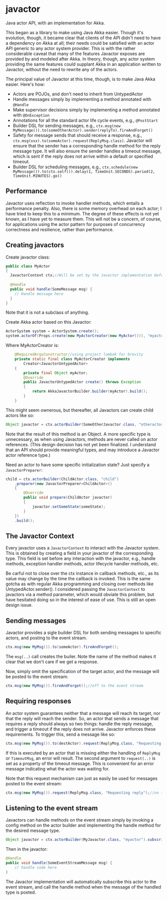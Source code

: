 javactor
========

Java actor API, with an implementation for Akka.

This began as a library to make using Java Akka easier. Though it's evolution, though, it became clear that clients
of the API didn't need to have a dependency on Akka at all; their needs could be satisfied with an actor API generic
to any actor system provider. This is with the rather considerable caveat that many of the features Javactor exposes are
provided by and modeled after Akka. In theory, though, any actor system providing the same features could supplant Akka
in an application written to Javactor, without the need to rewrite any of the actors.

The principal value of Javactor at this time, though, is to make Java Akka easier.  Here's how:
* Actors are POJOs, and don't need to inherit from UntypedActor
* Handle messages simply by implementing a method annotated with <code>@Handle</code>
* Make supervisor decisions simply by implementing a method annotated with <code>@OnException</code>
* Annotations for all the standard actor life cycle events, e.g., <code>@PostStart</code>
* Builder DSL for sending messages, e.g., <code>ctx.msg(new MyMessage()).to(someOtherActor).sender(replyTo).fireAndForget()</code>
* Safety for message sends that should receive a response, e.g., <code>ctx.msg(xxx).to(someActor).request(ReplyMsg.class)</code>. Javactor will ensure that the sender has a corresponding handle method for the reply message type. It will also ensure the sender handles a timeout message, which is sent if the reply does not arrive within a default or specified timeout.
* Builder DSL for scheduling messages, e.g., <code>ctx.schedule(new MyMessage()).to(ctx.self()).delay(1, TimeUnit.SECONDS).period(2, TimeUnit.MINUTES).go()</code>

Performance
-----------

Javactor uses reflection to invoke handler methods, which entails a performance penalty. Also, there is some memory overhead on each actor; I have tried to keep this to a minimum. The degree of these effects is not yet known, as I have yet to measure them. This will not be a concern, of course, for applications using the actor pattern for purposes of concurrency correctness and resilience, rather than performance.

Creating javactors
------------------

Create javactor class:

```java
public class MyActor
{
  JavactorContext ctx;//Will be set by the Javactor implementation before each interaction with the Javactor
  
  @Handle
  public void handle(SomeMessage msg) {
    // Handle message here
  }
}
```

Note that it is not a subclass of anything.

Create Akka actor based on this Javactor:

```java
ActorSystem system = ActorSystem.create();
system.actorOf(Props.create(new MyActorCreator(new MyActor())), "myactor");
```

Where MyActorCreator is:

```java
	@RequiredArgsConstructor//using project lombok for brevity
	private static final class MyActorCreator implements
		Creator<JavactorUntypedActor>
	{
		private final Object myActor;
		@Override
		public JavactorUntypedActor create() throws Exception
		{
			return AkkaJavactorBuilder.builder(myActor).build();
		}
	}
```

This might seem ownerous, but thereafter, all Javactors can create child actors like so:

```java
Object javactor = ctx.actorBuilder(SomeOtherJavactor.class, "otheractor").build();
```

Note that the result of this method is an Object. A more specific type is unnecessary, as when using Javactors,
methods are never called on actor references. (This design decision has not yet been finalized. I understand that an API should provide meaningful types, and may introduce a Javactor actor reference type.)

Need an actor to have some specific initialization state? Just specify a <code>JavactorPreparer</code>:

```java
child = ctx.actorBuilder(ChildActor.class, "child")
	.preparer(new JavactorPreparer<ChildActor>()
	{
		@Override
		public void prepare(ChildActor javactor)
		{
			javactor.setSomeState(someState);
		}
	})
	.build();
```

The Javactor Context
--------------------
Every javactor uses a <code>JavactorContext</code> to interact with the Javactor system. This is obtained by creating a field in your javactor of the corresponding type. This field is set before any interaction with the javactor, e.g., handle methods, exception handler methods, actor lifecycle handler methods, etc.

Be carful not to close over the ctx instance in callback methods, etc., as its value may change by the time the callback is invoked. This is the same gotcha as with regular Akka programming and closing over methods like UntypedActor.sender(). I considered passing the <code>JavactorContext</code> to javactors via a method parameter, which would obviate this problem, but have hesitated doing so in the interest of ease of use. This is still an open design issue.

Sending messages
----------------

Javactor provides a sigle builder DSL for both sending messages to specific actors, and posting to the event stream.

```java
ctx.msg(new MyMsg()).to(someActor).fireAndForget();
```

The <code>msg(..)</code> call creates the builer. Note the name of the method makes it clear that we don't care if we get a response.

Now, simply omit the specification of the target actor, and the message will be posted to the event stream:

```java
ctx.msg(new MyMsg()).fireAndForget();//off to the event stream
```

Requiring responses
-------------------
An actor system guarantees neither that a message will reach its target, nor that the reply will reach the sender. So, an actor that sends a message that requires a reply should always so two things: handle the reply message, and trigger a timeout if the reply does not arrive. Javactor enforces these requirements. To trigger this, send a message like so:

```java
ctx.msg(new MyMsg()).to(destActor).request(ReplyMsg.class, "Requesting reply");
```

If this is executed by an actor that is missing either the handling of <code>ReplyMsg</code> or <code>TimeoutMsg</code>, an error will result. The second argument to <code>request(..)</code> is set as a property of the timeout message. This is convenient for an error message indicating what the actor was waiting for.

Note that this request mechanism can just as easily be used for messages posted to the event stream:

```java
ctx.msg(new MyMsg()).request(ReplyMsg.class, "Requesting reply");//no to() means post to event stream
```

Listening to the event stream
-----------------------------
Javactors can handle methods on the event stream simply by invoking a config method on the actor builder and implementing the handle method for the desired message type.

```java
Object javactor = ctx.actorBuilder(MyJavactor.class, "myactor").subscribeToEventBus().build();
```

Then in the javactor:

```java
@Handle
public void handle(SomeEventStreamMessage msg) {
	// handle code here	
}
```

The Javactor implementation will automatically subscribe this actor to the event stream, and call the handle method when the message of the handled type is posted.
